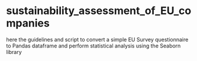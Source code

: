 # sustainability_assessment_of_EU_companies
here the guidelines and script to convert a simple EU Survey questionnaire to Pandas dataframe and perform statistical analysis using the Seaborn library 
